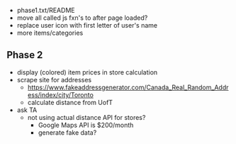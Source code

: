 - phase1.txt/README
- move all called js fxn's to after page loaded?
- replace user icon with first letter of user's name
- more items/categories
 
## Phase 2
- display (colored) item prices in store calculation
- scrape site for addresses
  - https://www.fakeaddressgenerator.com/Canada_Real_Random_Address/index/city/Toronto
  - calculate distance from UofT
- ask TA
  - not using actual distance API for stores?
    - Google Maps API is $200/month
    - generate fake data?

